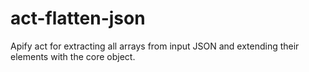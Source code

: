 # act-flatten-json
Apify act for extracting all arrays from input JSON and extending their elements with the core object.
